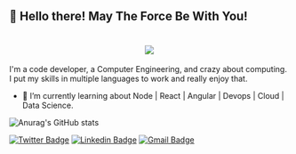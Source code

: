 ## 👋 Hello there! May The Force Be With You!

<h1 align="center">
  <img src="https://ik.imagekit.io/dfw3q47dv0/SW_bad_feeling_-Mvspio6t.gif" />
</h1>

I'm a code developer, a Computer Engineering, and crazy about computing. I put my skills in multiple languages to work and really enjoy that.

- 🌱 I’m currently learning about Node | React | Angular | Devops | Cloud | Data Science.

![Anurag's GitHub stats](https://github-readme-stats.vercel.app/api?username=evoney&show_icons=true&theme=transparent)

[![Twitter Badge](https://img.shields.io/badge/-@tavaressh-004252?style=flat-square&labelColor=004252f&logo=x&logoColor=white&link=https://x.com/tavaressh)](https://x.com/tavaressh) 
[![Linkedin Badge](https://img.shields.io/badge/-Evoney%20Mendonça-004252?style=flat-square&logo=Linkedin&logoColor=white&link=https://www.linkedin.com/in/evoney-mendonca/)](https://www.linkedin.com/in/evoney-mendonca/) 
[![Gmail Badge](https://img.shields.io/badge/-evoney.tavares@gmail.com-004252?style=flat-square&logo=Gmail&logoColor=white&link=mailto:evoney.tavares@gmail.com)](mailto:evoney.tavares@gmail.com)

